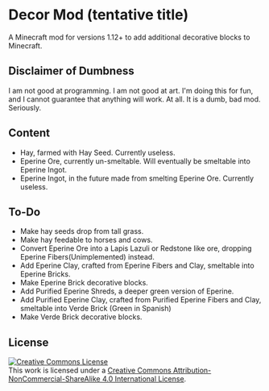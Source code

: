 # Decor Mod (tentative title)
A Minecraft mod for versions 1.12+ to add additional decorative blocks to Minecraft.

## Disclaimer of Dumbness
I am not good at programming. I am not good at art. I'm doing this for fun, and I cannot guarantee that
anything will work. At all. It is a dumb, bad mod. Seriously.

## Content
- Hay, farmed with Hay Seed. Currently useless.
- Eperine Ore, currently un-smeltable. Will eventually be smeltable into Eperine Ingot.
- Eperine Ingot, in the future made from smelting Eperine Ore. Currently useless.

## To-Do
- Make hay seeds drop from tall grass.
- Make hay feedable to horses and cows.
- Convert Eperine Ore into a Lapis Lazuli or Redstone like ore, dropping Eperine Fibers(Unimplemented) instead.
- Add Eperine Clay, crafted from Eperine Fibers and Clay, smeltable into Eperine Bricks.
- Make Eperine Brick decorative blocks.
- Add Purified Eperine Shreds, a deeper green version of Eperine.
- Add Purified Eperine Clay, crafted from Purified Eperine Fibers and Clay, smeltable into Verde Brick (Green in Spanish)
- Make Verde Brick decorative blocks.

## License

<a rel="license" href="http://creativecommons.org/licenses/by-nc-sa/4.0/"><img alt="Creative Commons License" style="border-width:0" src="https://i.creativecommons.org/l/by-nc-sa/4.0/88x31.png" /></a><br />This work is licensed under a <a rel="license" href="http://creativecommons.org/licenses/by-nc-sa/4.0/">Creative Commons Attribution-NonCommercial-ShareAlike 4.0 International License</a>.
